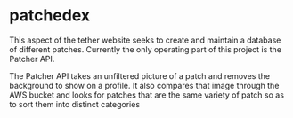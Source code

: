# patchedex

This aspect of the tether website seeks to create and maintain a database of different patches. Currently the only operating part of this project is the Patcher API. 

The Patcher API takes an unfiltered picture of a patch and removes the background to show on a profile. It also compares that image through the AWS bucket and looks for patches that are the same variety of patch so as to sort them into distinct categories